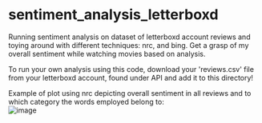 # sentiment_analysis_letterboxd

Running sentiment analysis on dataset of letterboxd account reviews and toying around with different techniques: nrc, and bing. Get a grasp of my overall sentiment while watching movies based on analysis. <br />

To run your own analysis using this code, download your 'reviews.csv' file from your letterboxd account, found under API and add it to this directory!   <br />

Example of plot using nrc depicting overall sentiment in all reviews and to which category the words employed belong to: <br /> 
![image](https://github.com/HelloMeFriend/sentiment_analysis_letterboxd/assets/80709119/f96b6fc8-3ded-4cb1-a9bd-05d1edda30b1)

